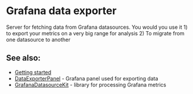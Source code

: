 # Grafana data exporter

Server for fetching data from Grafana datasources. You would you use it 1) to export your metrics on a very big range for analysis
2) To migrate from one datasource to another

## See also:

* [Getting started](https://github.com/CorpGlory/grafana-data-exporter/wiki)
* [DataExporterPanel](https://github.com/CorpGlory/grafana-data-exporter-panel) - Grafana panel used for exporting data
* [GrafanaDatasourceKit](https://github.com/CorpGlory/grafana-datasource-kit) - library for processing Grafana metrics
